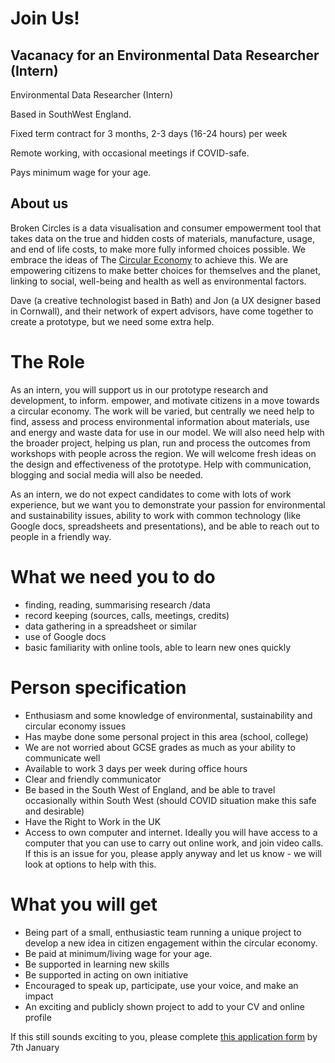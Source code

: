 # Join Us!
## Vacanacy for an Environmental Data Researcher (Intern)

Environmental Data Researcher (Intern)

Based in SouthWest England.

Fixed term contract for 3 months, 2-3 days (16-24 hours) per week

Remote working, with occasional meetings if COVID-safe.

Pays minimum wage for your age.

## About us
Broken Circles is a data visualisation and consumer empowerment tool that takes data on the true and hidden costs of materials, manufacture, usage, and end of life costs, to make more fully informed choices possible. We embrace the ideas of The [Circular Economy](https://www.ellenmacarthurfoundation.org/explore/the-circular-economy-in-detail) to achieve this. We are empowering citizens to make better choices for themselves and the planet, linking to social, well-being and health as well as environmental factors. 

Dave (a creative technologist based in Bath) and Jon (a UX designer based in Cornwall), and their network of expert advisors, have come together to create a prototype, but we need some extra help.

# The Role
As an intern, you will support us in our prototype research and development, to inform. empower, and motivate citizens in a move towards a circular economy.
The work will be varied, but centrally we need help to find, assess and process environmental information about materials, use and energy and waste data for use in our model.
We will also need help with the broader project, helping us plan, run and process the outcomes from workshops with people across the region.
We will welcome fresh ideas on the design and effectiveness of the prototype.
Help with communication, blogging and social media will also be needed.

As an intern, we do not expect candidates to come with lots of work experience, but we want you to demonstrate your passion for environmental and sustainability issues, ability to work with common technology (like Google docs, spreadsheets and presentations), and be able to reach out to people in a friendly way.

# What we need you to do
- finding, reading, summarising research /data
- record keeping (sources, calls, meetings, credits)
- data gathering in a spreadsheet or similar
- use of Google docs
- basic familiarity with online tools, able to learn new ones quickly

# Person specification
- Enthusiasm and some knowledge of environmental, sustainability and circular economy issues
- Has maybe done some personal project in this area (school, college)
- We are not worried about GCSE grades as much as your ability to communicate well
- Available to work 3 days per week during office hours
- Clear and friendly communicator
- Be based in the South West of England, and be able to travel occasionally within South West (should COVID situation make this safe and desirable)
- Have the Right to Work in the UK
- Access to own computer and internet. Ideally you will have access to a computer that you can use to carry out online work, and join video calls. If this is an issue for you, please apply anyway and let us know - we will look at options to help with this.

# What you will get
- Being part of a small, enthusiastic team running a unique project to develop a new idea in citizen engagement within the circular economy.
- Be paid at minimum/living wage for your age.
- Be supported in learning new skills
- Be  supported in acting on own initiative
- Encouraged to speak up, participate, use your voice, and make an impact
- An exciting and publicly shown project to add to your CV and online profile

If this still sounds exciting to you, please complete [this application form](https://www.smartsurvey.co.uk/s/PJKASU/) by 7th January
